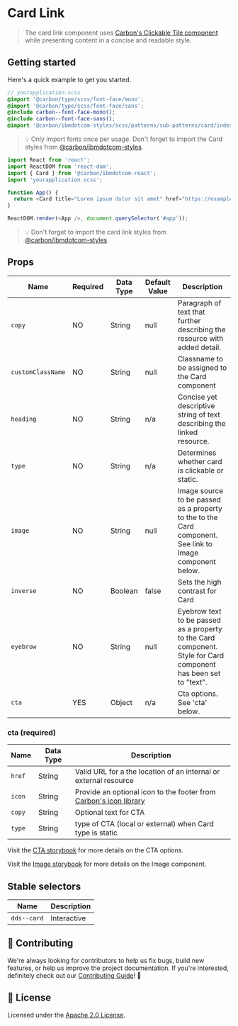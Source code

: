 # Card Link

> The card link component uses
> [Carbon's Clickable Tile component](https://www.carbondesignsystem.com/components/tile/code#clickable-tile)
> while presenting content in a concise and readable style.

## Getting started

Here's a quick example to get you started.

```scss
// yourapplication.scss
@import '@carbon/type/scss/font-face/mono';
@import '@carbon/type/scss/font-face/sans';
@include carbon--font-face-mono();
@include carbon--font-face-sans();
@import '@carbon/ibmdotcom-styles/scss/patterns/sub-patterns/card/index.scss';
```

> 💡 Only import fonts once per usage. Don't forget to import the Card styles
> from
> [@carbon/ibmdotcom-styles](https://github.com/carbon-design-system/ibm-dotcom-library/blob/master/packages/styles).

```javascript
import React from 'react';
import ReactDOM from 'react-dom';
import { Card } from '@carbon/ibmdotcom-react';
import 'yourapplication.scss';

function App() {
  return <Card title="Lorem ipsum dolor sit amet" href="https://example.com" />;
}

ReactDOM.render(<App />, document.querySelector('#app'));
```

> 💡 Don't forget to import the card link styles from
> [@carbon/ibmdotcom-styles](https://github.com/carbon-design-system/ibm-dotcom-library/blob/master/packages/styles).

## Props

| Name              | Required | Data Type | Default Value | Description                                                                                                     |
| ----------------- | -------- | --------- | ------------- | --------------------------------------------------------------------------------------------------------------- |
| `copy`            | NO       | String    | null          | Paragraph of text that further describing the resource with added detail.                                       |
| `customClassName` | NO       | String    | null          | Classname to be assigned to the Card component                                                                  |
| `heading`         | NO       | String    | n/a           | Concise yet descriptive string of text describing the linked resource.                                          |
| `type`            | NO       | String    | n/a           | Determines whether card is clickable or static.                                                                 |
| `image`           | NO       | String    | null          | Image source to be passed as a property to the to the Card component. See link to Image component below.        |
| `inverse`         | NO       | Boolean   | false         | Sets the high contrast for Card                                                                                 |
| `eyebrow`         | NO       | String    | null          | Eyebrow text to be passed as a property to the Card component. Style for Card component has been set to "text". |
| `cta`             | YES      | Object    | n/a           | Cta options. See 'cta' below.                                                                                   |

### cta (required)

| Name   | Data Type | Description                                                                                                                      |
| ------ | --------- | -------------------------------------------------------------------------------------------------------------------------------- |
| `href` | String    | Valid URL for a the location of an internal or external resource                                                                 |
| `icon` | String    | Provide an optional icon to the footer from [Carbon's icon library](https://www.carbondesignsystem.com/guidelines/icons/library) |
| `copy` | String    | Optional text for CTA                                                                                                            |
| `type` | String    | type of CTA (local or external) when Card type is static                                                                         |

Visit the
[CTA storybook](https://ibmdotcom-react.mybluemix.net/?path=/story/components-cta--default)
for more details on the CTA options.

Visit the
[Image storybook](https://ibmdotcom-react.mybluemix.net/?path=/story/components-image--default)
for more details on the Image component.

## Stable selectors

| Name        | Description |
| ----------- | ----------- |
| `dds--card` | Interactive |

## 🙌 Contributing

We're always looking for contributors to help us fix bugs, build new features,
or help us improve the project documentation. If you're interested, definitely
check out our
[Contributing Guide](https://github.com/carbon-design-system/ibm-dotcom-library/blob/master/.github/CONTRIBUTING.md)!
👀

## 📝 License

Licensed under the
[Apache 2.0 License](https://github.com/carbon-design-system/ibm-dotcom-library/blob/master/LICENSE).
